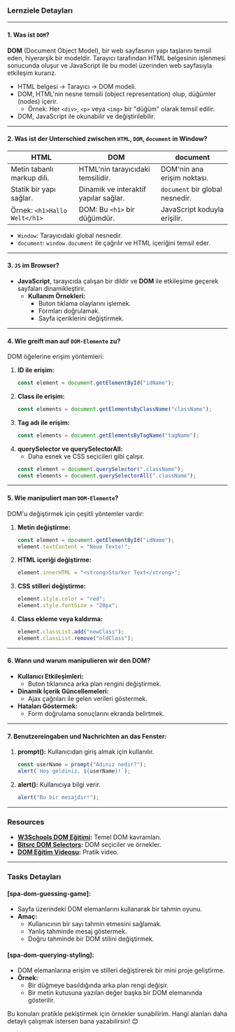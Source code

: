 ### **Lernziele Detayları**

---

#### **1. Was ist `DOM`?**
**DOM** (Document Object Model), bir web sayfasının yapı taşlarını temsil eden, hiyerarşik bir modeldir. Tarayıcı tarafından HTML belgesinin işlenmesi sonucunda oluşur ve JavaScript ile bu model üzerinden web sayfasıyla etkileşim kurarız.

- HTML belgesi → Tarayıcı → DOM modeli.
- DOM, HTML'nin nesne temsili (object representation) olup, düğümler (nodes) içerir.
  - Örnek: Her `<div>`, `<p>` veya `<img>` bir "düğüm" olarak temsil edilir.
- DOM, JavaScript ile okunabilir ve değiştirilebilir.

---

#### **2. Was ist der Unterschied zwischen `HTML`, `DOM`, `document` in Window?**

| **HTML**                        | **DOM**                          | **document**               |
|----------------------------------|-----------------------------------|----------------------------|
| Metin tabanlı markup dili.       | HTML'nin tarayıcıdaki temsilidir. | DOM'nin ana erişim noktası.|
| Statik bir yapı sağlar.          | Dinamik ve interaktif yapılar sağlar. | `document` bir global nesnedir. |
| Örnek: `<h1>Hallo Welt</h1>`    | DOM: Bu `<h1>` bir düğümdür.      | JavaScript koduyla erişilir. |

- `Window`: Tarayıcıdaki global nesnedir.
- `document`: `window.document` ile çağrılır ve HTML içeriğini temsil eder.

---

#### **3. `JS` im Browser?**
- **JavaScript**, tarayıcıda çalışan bir dildir ve **DOM** ile etkileşime geçerek sayfaları dinamikleştirir.
  - **Kullanım Örnekleri:**
    - Buton tıklama olaylarını işlemek.
    - Formları doğrulamak.
    - Sayfa içeriklerini değiştirmek.

---

#### **4. Wie greift man auf `DOM-Elemente` zu?**

DOM öğelerine erişim yöntemleri:
1. **ID ile erişim:**
   ```javascript
   const element = document.getElementById("idName");
   ```
2. **Class ile erişim:**
   ```javascript
   const elements = document.getElementsByClassName("className");
   ```
3. **Tag adı ile erişim:**
   ```javascript
   const elements = document.getElementsByTagName("tagName");
   ```
4. **querySelector ve querySelectorAll:**
   - Daha esnek ve CSS seçicileri gibi çalışır.
   ```javascript
   const element = document.querySelector(".className");
   const elements = document.querySelectorAll(".className");
   ```

---

#### **5. Wie manipuliert man `DOM-Elemente`?**

DOM'u değiştirmek için çeşitli yöntemler vardır:

1. **Metin değiştirme:**
   ```javascript
   const element = document.getElementById("idName");
   element.textContent = "Neue Texte!";
   ```

2. **HTML içeriği değiştirme:**
   ```javascript
   element.innerHTML = "<strong>Starker Text</strong>";
   ```

3. **CSS stilleri değiştirme:**
   ```javascript
   element.style.color = "red";
   element.style.fontSize = "20px";
   ```

4. **Class ekleme veya kaldırma:**
   ```javascript
   element.classList.add("newClass");
   element.classList.remove("oldClass");
   ```

---

#### **6. Wann und warum manipulieren wir den DOM?**

- **Kullanıcı Etkileşimleri:**
  - Buton tıklanınca arka plan rengini değiştirmek.
- **Dinamik İçerik Güncellemeleri:**
  - Ajax çağrıları ile gelen verileri göstermek.
- **Hataları Göstermek:**
  - Form doğrulama sonuçlarını ekranda belirtmek.

---

#### **7. Benutzereingaben und Nachrichten an das Fenster:**
1. **prompt():**
   Kullanıcıdan giriş almak için kullanılır.
   ```javascript
   const userName = prompt("Adınız nedir?");
   alert(`Hoş geldiniz, ${userName}!`);
   ```

2. **alert():**
   Kullanıcıya bilgi verir.
   ```javascript
   alert("Bu bir mesajdır!");
   ```

---

### **Resources**

- **[W3Schools DOM Eğitimi](https://www.w3schools.com/js/js_htmldom.asp):** Temel DOM kavramları.
- **[Bitsrc DOM Selectors](https://blog.bitsrc.io/dom-selectors-explained-70260049aaf0):** DOM seçiciler ve örnekler.
- **[DOM Eğitim Videosu](https://www.youtube.com/watch?v=WbG86sMd3SU):** Pratik video.

---

### **Tasks Detayları**

#### **[spa-dom-guessing-game]:**
- Sayfa üzerindeki DOM elemanlarını kullanarak bir tahmin oyunu.
- **Amaç:**
  - Kullanıcının bir sayı tahmin etmesini sağlamak.
  - Yanlış tahminde mesaj göstermek.
  - Doğru tahminde bir DOM stilini değiştirmek.

#### **[spa-dom-querying-styling]:**
- DOM elemanlarına erişim ve stilleri değiştirerek bir mini proje geliştirme.
- **Örnek:**
  - Bir düğmeye basıldığında arka plan rengi değişir.
  - Bir metin kutusuna yazılan değer başka bir DOM elemanında gösterilir.

Bu konuları pratikle pekiştirmek için örnekler sunabilirim. Hangi alanları daha detaylı çalışmak istersen bana yazabilirsin! 😊